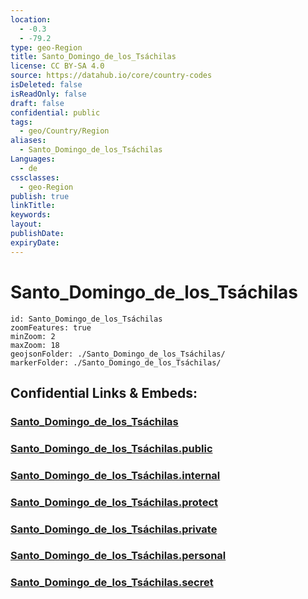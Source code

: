 ```yaml
---
location:
  - -0.3
  - -79.2
type: geo-Region
title: Santo_Domingo_de_los_Tsáchilas
license: CC BY-SA 4.0
source: https://datahub.io/core/country-codes
isDeleted: false
isReadOnly: false
draft: false
confidential: public
tags:
  - geo/Country/Region
aliases:
  - Santo_Domingo_de_los_Tsáchilas
Languages:
  - de
cssclasses:
  - geo-Region
publish: true
linkTitle:
keywords:
layout:
publishDate:
expiryDate:
---
```


# Santo_Domingo_de_los_Tsáchilas

```leaflet
id: Santo_Domingo_de_los_Tsáchilas
zoomFeatures: true 
minZoom: 2 
maxZoom: 18
geojsonFolder: ./Santo_Domingo_de_los_Tsáchilas/
markerFolder: ./Santo_Domingo_de_los_Tsáchilas/
```


## Confidential Links & Embeds: 

### [Santo_Domingo_de_los_Tsáchilas](/_Standards/Earth/Continent/America~South/Ecuador/provinces~Equador/Santo_Domingo_de_los_Tsáchilas.md) 

### [Santo_Domingo_de_los_Tsáchilas.public](/_public/Earth/Continent/America~South/Ecuador/provinces~Equador/Santo_Domingo_de_los_Tsáchilas.public.md) 

### [Santo_Domingo_de_los_Tsáchilas.internal](/_internal/Earth/Continent/America~South/Ecuador/provinces~Equador/Santo_Domingo_de_los_Tsáchilas.internal.md) 

### [Santo_Domingo_de_los_Tsáchilas.protect](/_protect/Earth/Continent/America~South/Ecuador/provinces~Equador/Santo_Domingo_de_los_Tsáchilas.protect.md) 

### [Santo_Domingo_de_los_Tsáchilas.private](/_private/Earth/Continent/America~South/Ecuador/provinces~Equador/Santo_Domingo_de_los_Tsáchilas.private.md) 

### [Santo_Domingo_de_los_Tsáchilas.personal](/_personal/Earth/Continent/America~South/Ecuador/provinces~Equador/Santo_Domingo_de_los_Tsáchilas.personal.md) 

### [Santo_Domingo_de_los_Tsáchilas.secret](/_secret/Earth/Continent/America~South/Ecuador/provinces~Equador/Santo_Domingo_de_los_Tsáchilas.secret.md)

